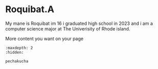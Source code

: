 # Roquibat.A

My mane is Roquibat im 16 i graduated high school in 2023 and i am a computer science major at The Univerisity of Rhode island. 


More content you want on your page



<!-- use this to make a menu when you add more pages -->
```{toctree}
:maxdepth: 2
:hidden:

pechakucha
```
